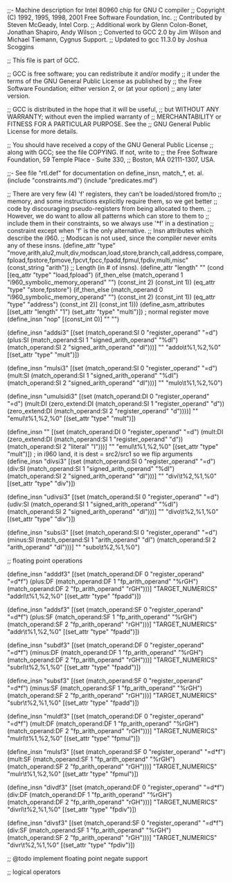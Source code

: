 ;;- Machine description for Intel 80960 chip for GNU C compiler
;;   Copyright (C) 1992, 1995, 1998, 2001 Free Software Foundation, Inc.
;;   Contributed by Steven McGeady, Intel Corp.
;;   Additional work by Glenn Colon-Bonet, Jonathan Shapiro, Andy Wilson
;;   Converted to GCC 2.0 by Jim Wilson and Michael Tiemann, Cygnus Support.
;;   Updated to gcc 11.3.0 by Joshua Scoggins

;; This file is part of GCC.

;; GCC is free software; you can redistribute it and/or modify
;; it under the terms of the GNU General Public License as published by
;; the Free Software Foundation; either version 2, or (at your option)
;; any later version.

;; GCC is distributed in the hope that it will be useful,
;; but WITHOUT ANY WARRANTY; without even the implied warranty of
;; MERCHANTABILITY or FITNESS FOR A PARTICULAR PURPOSE.  See the
;; GNU General Public License for more details.

;; You should have received a copy of the GNU General Public License
;; along with GCC; see the file COPYING.  If not, write to
;; the Free Software Foundation, 59 Temple Place - Suite 330,
;; Boston, MA 02111-1307, USA.

;;- See file "rtl.def" for documentation on define_insn, match_*, et. al.
(include "constraints.md")
(include "predicates.md")

;; There are very few (4) 'f' registers, they can't be loaded/stored from/to
;; memory, and some instructions explicitly require them, so we get better
;; code by discouraging pseudo-registers from being allocated to them.
;; However, we do want to allow all patterns which can store to them to
;; include them in their constraints, so we always use '*f' in a destination
;; constraint except when 'f' is the only alternative.
;; Insn attributes which describe the i960.
;; Modscan is not used, since the compiler never emits any of these insns.
(define_attr "type"
  "move,arith,alu2,mult,div,modscan,load,store,branch,call,address,compare,fpload,fpstore,fpmove,fpcvt,fpcc,fpadd,fpmul,fpdiv,multi,misc"
  (const_string "arith"))
;; Length (in # of insns).
(define_attr "length" ""
  (cond [(eq_attr "type" "load,fpload")
	      (if_then_else (match_operand 1 "i960_symbolic_memory_operand" "")
			    (const_int 2)
			    (const_int 1))
	 (eq_attr "type" "store,fpstore")
	      (if_then_else (match_operand 0 "i960_symbolic_memory_operand" "")
			    (const_int 2)
			    (const_int 1))
	 (eq_attr "type" "address")
	      (const_int 2)]
	(const_int 1)))
(define_asm_attributes
  [(set_attr "length" "1")
   (set_attr "type" "multi")])
; normal register move
(define_insn "nop"
 [(const_int 0)]
 ""
 "")

(define_insn "addsi3"
 [(set (match_operand:SI 0 "register_operand" "=d")
     (plus:SI
      (match_operand:SI 1 "signed_arith_operand" "%dI")
      (match_operand:SI 2 "signed_arith_operand" "dI")))]
 ""
 "addo\t%1,%2,%0"
 [(set_attr "type" "mult")])

(define_insn "mulsi3"
 [(set (match_operand:SI 0 "register_operand" "=d")
       (mult:SI (match_operand:SI 1 "signed_arith_operand" "%dI")
                (match_operand:SI 2 "signed_arith_operand" "dI")))]
 ""
 "mulo\t%1,%2,%0")

(define_insn "umulsidi3"
 [(set (match_operand:DI 0 "register_operand" "=d") 
     (mult:DI (zero_extend:DI (match_operand:SI 1 "register_operand" "d"))
      (zero_extend:DI (match_operand:SI 2 "register_operand" "d"))))]
 ""
 "emul\t%1,%2,%0"
 [(set_attr "type" "mult")])

(define_insn ""
 [(set (match_operand:DI 0 "register_operand" "=d") 
     (mult:DI (zero_extend:DI (match_operand:SI 1 "register_operand" "d"))
      (match_operand:SI 2 "literal" "I")))]
 ""
 "emul\t%1,%2,%0"
 [(set_attr "type" "mult")])
; in i960 land, it is dest = src2/src1 so we flip arguments
(define_insn "divsi3"
 [(set (match_operand:SI 0 "register_operand" "=d")
       (div:SI (match_operand:SI 1 "signed_arith_operand" "%dI")
                (match_operand:SI 2 "signed_arith_operand" "dI")))]
 ""
 "divi\t%2,%1,%0"
 [(set_attr "type" "div")])

(define_insn "udivsi3"
 [(set (match_operand:SI 0 "register_operand" "=d")
       (udiv:SI (match_operand:SI 1 "signed_arith_operand" "%dI")
                (match_operand:SI 2 "signed_arith_operand" "dI")))]
 ""
 "divo\t%2,%1,%0"
 [(set_attr "type" "div")])

(define_insn "subsi3"
 [(set (match_operand:SI 0 "register_operand" "=d")
     (minus:SI (match_operand:SI 1 "arith_operand" "dI")
      (match_operand:SI 2 "arith_operand" "dI")))]
 ""
 "subo\t%2,%1,%0")

;; floating point operations

(define_insn "adddf3"
 [(set (match_operand:DF 0 "register_operand" "=d*f")
     (plus:DF (match_operand:DF 1 "fp_arith_operand" "%rGH")
              (match_operand:DF 2 "fp_arith_operand" "rGH")))]
 "TARGET_NUMERICS"
 "addrl\t%1,%2,%0"
 [(set_attr "type" "fpadd")])

(define_insn "addsf3"
 [(set (match_operand:SF 0 "register_operand" "=d*f")
     (plus:SF (match_operand:SF 1 "fp_arith_operand" "%rGH")
              (match_operand:SF 2 "fp_arith_operand" "rGH")))]
 "TARGET_NUMERICS"
 "addr\t%1,%2,%0"
 [(set_attr "type" "fpadd")])

(define_insn "subdf3"
 [(set (match_operand:DF 0 "register_operand" "=d*f")
     (minus:DF (match_operand:DF 1 "fp_arith_operand" "%rGH")
              (match_operand:DF 2 "fp_arith_operand" "rGH")))]
 "TARGET_NUMERICS"
 "subrl\t%2,%1,%0"
 [(set_attr "type" "fpadd")])

(define_insn "subsf3"
 [(set (match_operand:SF 0 "register_operand" "=d*f")
     (minus:SF (match_operand:SF 1 "fp_arith_operand" "%rGH")
              (match_operand:SF 2 "fp_arith_operand" "rGH")))]
 "TARGET_NUMERICS"
 "subr\t%2,%1,%0"
 [(set_attr "type" "fpadd")])


(define_insn "muldf3"
 [(set (match_operand:DF 0 "register_operand" "=d*f")
     (mult:DF (match_operand:DF 1 "fp_arith_operand" "%rGH")
              (match_operand:DF 2 "fp_arith_operand" "rGH")))]
 "TARGET_NUMERICS"
 "mulrl\t%1,%2,%0"
 [(set_attr "type" "fpmul")])

(define_insn "mulsf3"
 [(set (match_operand:SF 0 "register_operand" "=d*f")
     (mult:SF (match_operand:SF 1 "fp_arith_operand" "%rGH")
              (match_operand:SF 2 "fp_arith_operand" "rGH")))]
 "TARGET_NUMERICS"
 "mulr\t%1,%2,%0"
 [(set_attr "type" "fpmul")])

(define_insn "divdf3"
 [(set (match_operand:DF 0 "register_operand" "=d*f")
     (div:DF (match_operand:DF 1 "fp_arith_operand" "%rGH")
              (match_operand:DF 2 "fp_arith_operand" "rGH")))]
 "TARGET_NUMERICS"
 "divrl\t%2,%1,%0"
 [(set_attr "type" "fpdiv")])

(define_insn "divsf3"
 [(set (match_operand:SF 0 "register_operand" "=d*f")
     (div:SF (match_operand:SF 1 "fp_arith_operand" "%rGH")
              (match_operand:SF 2 "fp_arith_operand" "rGH")))]
 "TARGET_NUMERICS"
 "divr\t%2,%1,%0"
 [(set_attr "type" "fpdiv")])

;; @todo implement floating point negate support

;; logical operators
